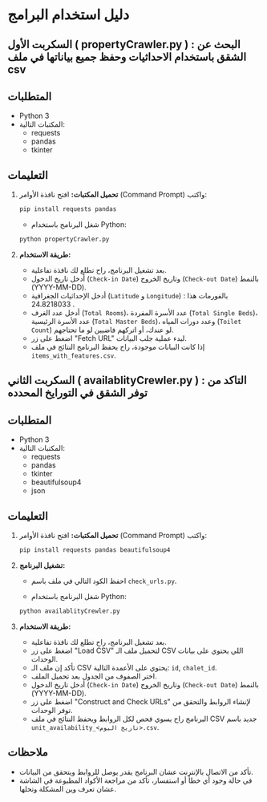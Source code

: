 # دليل استخدام البرامج

## السكربت الأول ( propertyCrawler.py ) : البحث عن الشقق باستخدام الاحداثيات وحفظ جميع بياناتها في ملف csv
## المتطلبات
- Python 3
- المكتبات التالية:
  - requests
  - pandas
  - tkinter

## التعليمات

1. **تحميل المكتبات:**
    افتح نافذة الأوامر (Command Prompt) واكتب:
    ```bash
    pip install requests pandas
    ```

    - شغل البرنامج باستخدام Python:
    ```bash
    python propertyCrawler.py
    ```

    
3. **طريقة الاستخدام:**
    - بعد تشغيل البرنامج، راح تطلع لك نافذة تفاعلية.
    - أدخل تاريخ الدخول (`Check-in Date`) وتاريخ الخروج (`Check-out Date`) بالنمط (YYYY-MM-DD).
    - أدخل الإحداثيات الجغرافية (`Latitude` و `Longitude`) بالفورمات هذا : 24.8218033 .
    - أدخل عدد الغرف (`Total Rooms`)، عدد الأسرة المفردة (`Total Single Beds`)، عدد الأسرة الرئيسية (`Total Master Beds`)، وعدد دورات المياه (`Toilet Count`) لو عندك، أو اتركهم فاضيين لو ما تحتاجهم.
    - اضغط على زر "Fetch URL" لبدء عملية جلب البيانات.
    - إذا كانت البيانات موجودة، راح يحفظ البرنامج النتائج في ملف `items_with_features.csv`.




## السكربت الثاني ( availablityCrewler.py ) : التاكد من توفر الشقق في التورايخ المحدده

## المتطلبات
- Python 3
- المكتبات التالية:
  - requests
  - pandas
  - tkinter
  - beautifulsoup4
  - json

## التعليمات

1. **تحميل المكتبات:**
    افتح نافذة الأوامر (Command Prompt) واكتب:
    ```bash
    pip install requests pandas beautifulsoup4
    ```

2. **تشغيل البرنامج:**
    - احفظ الكود التالي في ملف باسم `check_urls.py`.

    - شغل البرنامج باستخدام Python:
    ```bash
    python availablityCrewler.py
    ```

3. **طريقة الاستخدام:**
    - بعد تشغيل البرنامج، راح تطلع لك نافذة تفاعلية.
    - اضغط على زر "Load CSV" لتحميل ملف الـ CSV اللي يحتوي على بيانات الوحدات.
    - تأكد إن ملف الـ CSV يحتوي على الأعمدة التالية: `id`, `chalet_id`.
    - اختر الصفوف من الجدول بعد تحميل الملف.
    - أدخل تاريخ الدخول (`Check-in Date`) وتاريخ الخروج (`Check-out Date`) بالنمط (YYYY-MM-DD).
    - اضغط على زر "Construct and Check URLs" لإنشاء الروابط والتحقق من توفر الوحدات.
    - البرنامج راح يسوي فحص لكل الروابط ويحفظ النتائج في ملف CSV جديد باسم `unit_availability_<تاريخ اليوم>.csv`.

## ملاحظات
- تأكد من الاتصال بالإنترنت عشان البرنامج يقدر يوصل للروابط ويتحقق من البيانات.
- في حالة وجود أي خطأ أو استفسار، تأكد من مراجعة الأكواد المطبوعة في الشاشة عشان تعرف وين المشكلة وتحلها.


